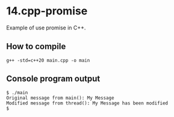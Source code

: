 # 14.cpp-promise

Example of use promise in C++.


## How to compile

```
g++ -std=c++20 main.cpp -o main 
```

## Console program output

```
$ ./main
Original message from main(): My Message
Modified message from thread(): My Message has been modified
$
```